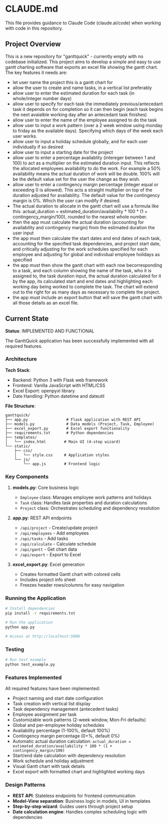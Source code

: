 # CLAUDE.md

This file provides guidance to Claude Code (claude.ai/code) when working with code in this repository.

## Project Overview

This is a new repository for "ganttquick" - currently empty with no codebase initialized.
This project aims to develop a simple and easy to use gantt charting software that exports an excel file showing the gantt chart.
The key features it needs are:
- let user name the project this is a gantt chart for
- allow the user to create and name tasks, in a vertical list preferably
- allow user to enter the estimated duration for each task (in whole/integer number days) 
- allow user to specify for each task the immediately previous/antecedant task it depends on for completion so it can then begin (each task begins the next avaialble working day after an antecedant task finishes)
- allow user to enter the name of the employee assigned to do the task
- allow user to input a work pattern (over a 2 week window using monday to friday as the available days). Specifying which days of the week each user works.
- allow user to input a holiday schedule globally, and for each user individually if so desired
- allow user to input a starting date for the project
- allow user to enter a percentage availablity (intereger between 1 and 100) to act as a multiplier on the estimated duration input. This reflects the allocated employees availability to do the work. For example a 50% availability means the actual duration of work will be double. 100% will be the default value set for the user the change as they wish.
- allow user to enter a contingency margin percentage (integer equal or exceeding 0 is allowed). This acts a straight multiplier on top of the duration adjusted for availability. The default value for the contingency margin is 0%. Which the user can modify if desired. 
- The actual duration to allocate in the gantt chart will use a formula like this: actual_duration = estimated_duration/availability * 100 * (1 + contingency_margin/100), rounded to the nearest whole number. 
- then the app must calculate the actual duration (accounting for availability and contingency margin) from the estimated duration the user input
- the app must then calculate the start dates and end dates of each task, accounting for the specified task dependencies, and project start date, and critically adjusting for the work schedules specified for each employee and adjusting for global and individual employee holidays as specified
- the app must then show the gantt chart with each row becorresponding to a task, and each column showing the name of the task, who it is assigned to, the task duration input, the actual duration calculated for it by the app, its calculated start and end dates and highlighting each working day being worked to complete the task. The chart will extend out to the right for as many days as necessary to complete the project.
- the app must include an export button that will save the gantt chart with all those details as an excel file.


## Current State

**Status**: IMPLEMENTED AND FUNCTIONAL

The GanttQuick application has been successfully implemented with all required features.

### Architecture

**Tech Stack**:
- Backend: Python 3 with Flask web framework
- Frontend: Vanilla JavaScript with HTML/CSS
- Excel Export: openpyxl library
- Date Handling: Python datetime and dateutil

**File Structure**:
```
ganttquick/
├── app.py                 # Flask application with REST API
├── models.py              # Data models (Project, Task, Employee)
├── excel_export.py        # Excel export functionality
├── requirements.txt       # Python dependencies
├── templates/
│   └── index.html        # Main UI (4-step wizard)
└── static/
    ├── css/
    │   └── style.css     # Application styles
    └── js/
        └── app.js        # Frontend logic
```

### Key Components

1. **models.py**: Core business logic
   - `Employee` class: Manages employee work patterns and holidays
   - `Task` class: Handles task properties and duration calculations
   - `Project` class: Orchestrates scheduling and dependency resolution

2. **app.py**: REST API endpoints
   - `/api/project` - Create/update project
   - `/api/employees` - Add employees
   - `/api/tasks` - Add tasks
   - `/api/calculate` - Calculate schedule
   - `/api/gantt` - Get chart data
   - `/api/export` - Export to Excel

3. **excel_export.py**: Excel generation
   - Creates formatted Gantt chart with colored cells
   - Includes project info sheet
   - Freezes header rows/columns for easy navigation

### Running the Application

```bash
# Install dependencies
pip install -r requirements.txt

# Run the application
python app.py

# Access at http://localhost:5000
```

### Testing

```bash
# Run test example
python test_example.py
```

### Features Implemented

All required features have been implemented:
- Project naming and start date configuration
- Task creation with vertical list display
- Task dependency management (antecedent tasks)
- Employee assignment per task
- Customizable work patterns (2-week window, Mon-Fri defaults)
- Global and per-employee holiday schedules
- Availability percentage (1-100%, default 100%)
- Contingency margin percentage (0+%, default 0%)
- Automatic actual duration calculation: `actual_duration = estimated_duration/availability * 100 * (1 + contingency_margin/100)`
- Start/end date calculation with dependency resolution
- Work schedule and holiday adjustment
- Visual Gantt chart with task details
- Excel export with formatted chart and highlighted working days

### Design Patterns

- **REST API**: Stateless endpoints for frontend communication
- **Model-View separation**: Business logic in models, UI in templates
- **Step-by-step wizard**: Guides users through project setup
- **Date calculation engine**: Handles complex scheduling logic with dependencies
